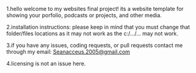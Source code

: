1.hello welcome to my websites final project! its a website template for showing your porfolio, podcasts or projects, and other media. 

2.installation instructions: please keep in mind that you must change that folder/files locations as it may not work as the c:/.../... may not work.

3.if you have any issues, coding requests, or pull requests contact me through my email: Seanacceus.2005@gmail.com 

4.licensing is not an issue here. 
